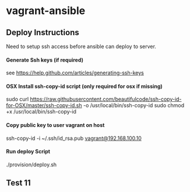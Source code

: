 vagrant-ansible
===============

## Deploy Instructions

Need to setup ssh access before ansible can deploy to server.

#### Generate Ssh keys (if required)
see https://help.github.com/articles/generating-ssh-keys

#### OSX Install ssh-copy-id script (only required for osx if missing)
sudo curl https://raw.githubusercontent.com/beautifulcode/ssh-copy-id-for-OSX/master/ssh-copy-id.sh -o /usr/local/bin/ssh-copy-id
sudo chmod +x /usr/local/bin/ssh-copy-id

#### Copy public key to user vagrant on host
ssh-copy-id -i ~/.ssh/id_rsa.pub vagrant@192.168.100.10

#### Run deploy Script
./provision/deploy.sh

## Test 11
